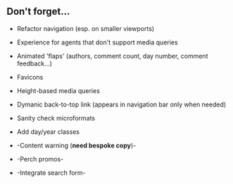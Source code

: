## Don't forget...

* Refactor navigation (esp. on smaller viewports)
* Experience for agents that don't support media queries
* Animated 'flaps' (authors, comment count, day number, comment feedback...)
* Favicons
* Height-based media queries
* Dymanic back-to-top link (appears in navigation bar only when needed)
* Sanity check microformats
* Add day/year classes

* -Content warning (**need bespoke copy**)-
* -Perch promos-
* -Integrate search form-